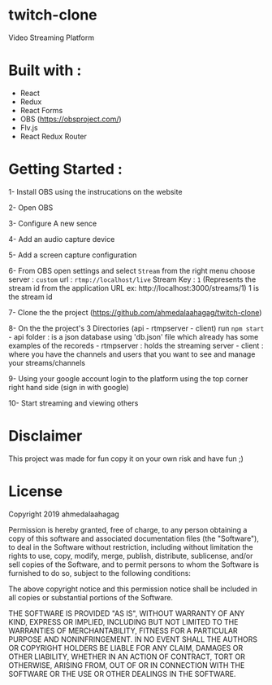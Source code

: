 # twitch-clone

Video Streaming Platform

# Built with : 

  - React
  - Redux
  - React Forms
  - OBS (https://obsproject.com/)
  - Flv.js
  - React Redux Router


# Getting Started :

  1- Install OBS using the instrucations on the website

  2- Open OBS 

  3- Configure A new sence 

  4- Add an audio capture device

  5- Add a screen capture configuration

  6- From OBS open settings and select `Stream` from the right menu choose 
    server : `custom` 
    url : `rtmp://localhost/live`
    Stream Key : `1` (Represents the stream id from the application URL ex: http://localhost:3000/streams/1) 1 is the stream id

  7- Clone the the project (https://github.com/ahmedalaahagag/twitch-clone)

  8- On the the project's 3 Directories (api - rtmpserver - client) run `npm start`
    - api folder : is a json database using 'db.json' file which already has some examples of the recoreds
    - rtmpserver : holds the streaming server
    - client : where you have the channels and users that you want to see and manage your streams/channels

  9- Using your google account login to the platform using the top corner right hand side (sign in with google)

  10- Start streaming and viewing others

# Disclaimer
This project was made for fun copy it on your own risk and have fun ;)

# License
Copyright 2019 ahmedalaahagag

Permission is hereby granted, free of charge, to any person obtaining a copy of this software and associated documentation files (the "Software"), to deal in the Software without restriction, including without limitation the rights to use, copy, modify, merge, publish, distribute, sublicense, and/or sell copies of the Software, and to permit persons to whom the Software is furnished to do so, subject to the following conditions:

The above copyright notice and this permission notice shall be included in all copies or substantial portions of the Software.

THE SOFTWARE IS PROVIDED "AS IS", WITHOUT WARRANTY OF ANY KIND, EXPRESS OR IMPLIED, INCLUDING BUT NOT LIMITED TO THE WARRANTIES OF MERCHANTABILITY, FITNESS FOR A PARTICULAR PURPOSE AND NONINFRINGEMENT. IN NO EVENT SHALL THE AUTHORS OR COPYRIGHT HOLDERS BE LIABLE FOR ANY CLAIM, DAMAGES OR OTHER LIABILITY, WHETHER IN AN ACTION OF CONTRACT, TORT OR OTHERWISE, ARISING FROM, OUT OF OR IN CONNECTION WITH THE SOFTWARE OR THE USE OR OTHER DEALINGS IN THE SOFTWARE.
